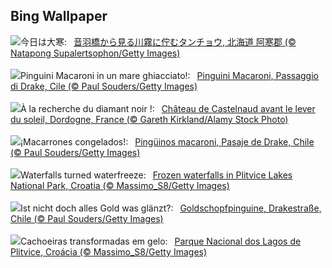 ## Bing Wallpaper
![](https://www.bing.com/th?id=OHR.Daikan2024_JA-JP9341510234_UHD.jpg&w=1000)今日は大寒:&nbsp;&ensp;[音羽橋から見る川霧に佇むタンチョウ, 北海道 阿寒郡 (© Natapong Supalertsophon/Getty Images)](https://www.bing.com/th?id=OHR.Daikan2024_JA-JP9341510234_UHD.jpg)
<br><br/>
![](https://www.bing.com/th?id=OHR.MacaroniPenguins_IT-IT1123912901_UHD.jpg&w=1000)Pinguini Macaroni in un mare ghiacciato!:&nbsp;&ensp;[Pinguini Macaroni, Passaggio di Drake, Cile (© Paul Souders/Getty Images)](https://www.bing.com/th?id=OHR.MacaroniPenguins_IT-IT1123912901_UHD.jpg)
<br><br/>
![](https://www.bing.com/th?id=OHR.Castlenaud_FR-FR4922909582_UHD.jpg&w=1000)À la recherche du diamant noir !:&nbsp;&ensp;[Château de Castelnaud avant le lever du soleil, Dordogne, France (© Gareth Kirkland/Alamy Stock Photo)](https://www.bing.com/th?id=OHR.Castlenaud_FR-FR4922909582_UHD.jpg)
<br><br/>
![](https://www.bing.com/th?id=OHR.MacaroniPenguins_ES-ES2099572646_UHD.jpg&w=1000)¡Macarrones congelados!:&nbsp;&ensp;[Pingüinos macaroni, Pasaje de Drake, Chile (© Paul Souders/Getty Images)](https://www.bing.com/th?id=OHR.MacaroniPenguins_ES-ES2099572646_UHD.jpg)
<br><br/>
![](https://www.bing.com/th?id=OHR.PlitviceWinter_EN-GB2685837367_UHD.jpg&w=1000)Waterfalls turned waterfreeze:&nbsp;&ensp;[Frozen waterfalls in Plitvice Lakes National Park, Croatia (© Massimo_S8/Getty Images)](https://www.bing.com/th?id=OHR.PlitviceWinter_EN-GB2685837367_UHD.jpg)
<br><br/>
![](https://www.bing.com/th?id=OHR.MacaroniPenguins_DE-DE9243593440_UHD.jpg&w=1000)Ist nicht doch alles Gold was glänzt?:&nbsp;&ensp;[Goldschopfpinguine, Drakestraße, Chile (© Paul Souders/Getty Images)](https://www.bing.com/th?id=OHR.MacaroniPenguins_DE-DE9243593440_UHD.jpg)
<br><br/>
![](https://www.bing.com/th?id=OHR.PlitviceWinter_PT-BR1244694637_UHD.jpg&w=1000)Cachoeiras transformadas em gelo:&nbsp;&ensp;[Parque Nacional dos Lagos de Plitvice, Croácia (© Massimo_S8/Getty Images)](https://www.bing.com/th?id=OHR.PlitviceWinter_PT-BR1244694637_UHD.jpg)
<br><br/>
